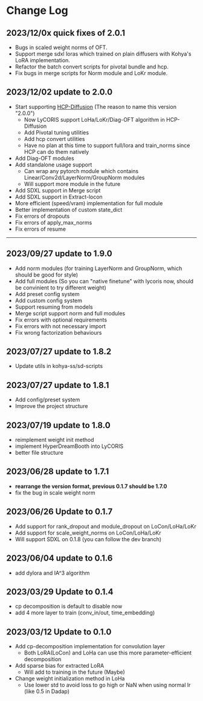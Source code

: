 # Change Log


## 2023/12/0x quick fixes of 2.0.1
* Bugs in scaled weight norms of OFT.
* Support merge sdxl loras which trained on plain diffusers with Kohya's LoRA implementation.
* Refactor the batch convert scripts for pivotal bundle and hcp.
* Fix bugs in merge scripts for Norm module and LoKr module.


## 2023/12/02 update to 2.0.0
* Start supporting [HCP-Diffusion](https://github.com/IrisRainbowNeko/HCP-Diffusion) (The reason to name this version "2.0.0")
  * Now LyCORIS support LoHa/LoKr/Diag-OFT algorithm in HCP-Diffusion
  * Add Pivotal tuning utilities
  * Add hcp convert utilities
  * Have no plan at this time to support full/lora and train_norms since HCP can do them natively
* Add Diag-OFT modules
* Add standalone usage support
  * Can wrap any pytorch module which contains Linear/Conv2d/LayerNorm/GroupNorm modules
  * Will support more module in the future
* Add SDXL support in Merge script
* Add SDXL support in Extract-locon
* More efficient (speed/vram) implementation for full module
* Better implementation of custom state_dict
* Fix errors of dropouts
* Fix errors of apply_max_norms
* Fix errors of resume

---

## 2023/09/27 update to 1.9.0
* Add norm modules (for training LayerNorm and GroupNorm, which should be good for style)
* Add full modules (So you can "native finetune" with lycoris now, should be convinient to try different weight)
* Add preset config system
* Add custom config system
* Support resuming from models
* Merge script support norm and full modules
* Fix errors with optional requirements
* Fix errors with not necessary import
* Fix wrong factorization behaviours

## 2023/07/27 update to 1.8.2
* Update utils in kohya-ss/sd-scripts

## 2023/07/27 update to 1.8.1
* Add config/preset system
* Improve the project structure

## 2023/07/19 update to 1.8.0
* reimplement weight init method
* implement HyperDreamBooth into LyCORIS
* better file structure

## 2023/06/28 update to 1.7.1
* **rearrange the version format, previous 0.1.7 should be 1.7.0**
* fix the bug in scale weight norm

## 2023/06/26 Update to 0.1.7
* Add support for rank_dropout and module_dropout on LoCon/LoHa/LoKr
* Add support for scale_weight_norms on LoCon/LoHa/LoKr
* Will support SDXL on 0.1.8 (you can follow the dev branch)

## 2023/06/04 update to 0.1.6
* add dylora and IA^3 algorithm

## 2023/03/29 Update to 0.1.4
* cp decomposition is default to disable now
* add 4 more layer to train (conv_in/out, time_embedding)

## 2023/03/12 Update to 0.1.0
* Add cp-decomposition implementation for convolution layer
  * Both LoRA(LoCon) and LoHa can use this more parameter-efficient decomposition
* Add sparse bias for extracted LoRA
  * Will add to training in the future (Maybe)
* Change weight initialization method in LoHa
  * Use lower std to avoid loss to go high or NaN when using normal lr (like 0.5 in Dadap)